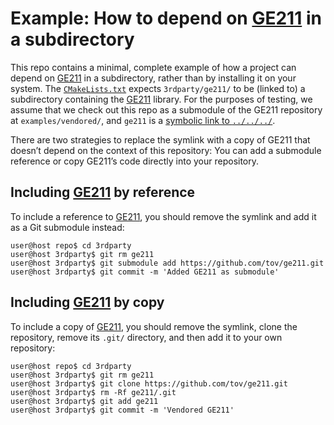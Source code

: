 # Example: How to depend on [GE211] in a subdirectory

This repo contains a minimal, complete example of how a project can depend
on [GE211] in a subdirectory, rather than by installing it on your system.
The [`CMakeLists.txt`] expects `3rdparty/ge211/` to be (linked to)
a subdirectory containing the [GE211] library. For the purposes of
testing, we assume that we check out this repo as a submodule of the
GE211 repository at `examples/vendored/`, and `ge211` is a [symbolic link
to `../../../`][the symlink].

There are two strategies to replace the symlink with a copy of GE211 that
doesn’t depend on the context of this repository: You can add a submodule
reference or copy GE211’s code directly into your repository.

## Including [GE211] by reference

To include a reference to [GE211], you should remove the
symlink and add it as a Git submodule instead:

```console
user@host repo$ cd 3rdparty
user@host 3rdparty$ git rm ge211
user@host 3rdparty$ git submodule add https://github.com/tov/ge211.git
user@host 3rdparty$ git commit -m 'Added GE211 as submodule'
```

## Including [GE211] by copy

To include a copy of [GE211], you should remove the symlink, clone the
repository, remove its `.git/` directory, and then add it to your own
repository:

```console
user@host repo$ cd 3rdparty
user@host 3rdparty$ git rm ge211
user@host 3rdparty$ git clone https://github.com/tov/ge211.git 
user@host 3rdparty$ rm -Rf ge211/.git
user@host 3rdparty$ git add ge211
user@host 3rdparty$ git commit -m 'Vendored GE211'
```

[GE211]:
    https://github.com/tov/ge211.git 
    
[`CMakeLists.txt`]:
    https://github.com/tov/ge211-vendored-example/blob/master/CMakeLists.txt
    
[the symlink]:
    https://github.com/tov/ge211-vendored-example/blob/master/3rdparty/ge211
    

